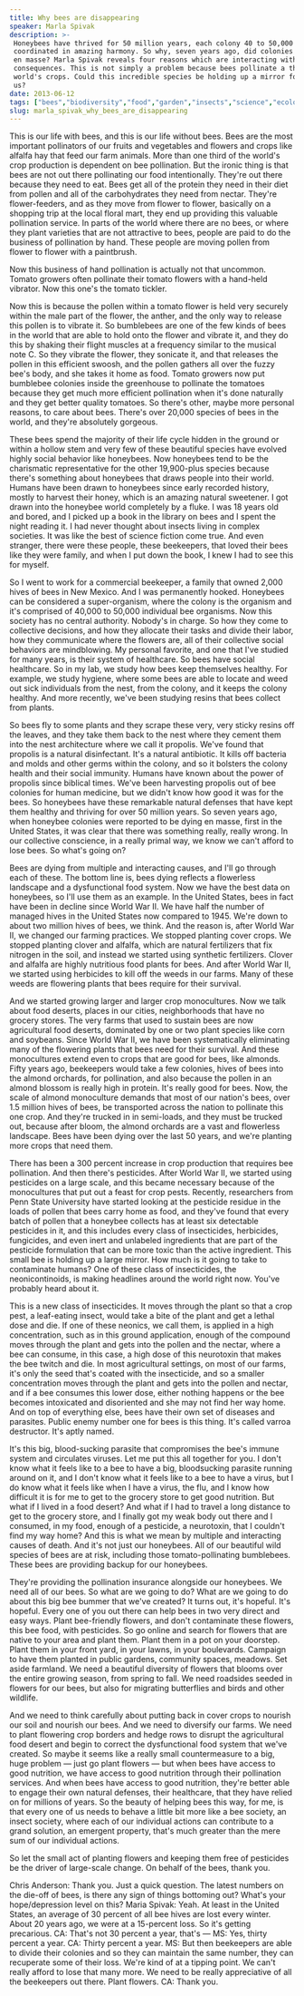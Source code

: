 ```yaml
---
title: Why bees are disappearing
speaker: Marla Spivak
description: >-
 Honeybees have thrived for 50 million years, each colony 40 to 50,000 individuals
 coordinated in amazing harmony. So why, seven years ago, did colonies start dying
 en masse? Marla Spivak reveals four reasons which are interacting with tragic
 consequences. This is not simply a problem because bees pollinate a third of the
 world's crops. Could this incredible species be holding up a mirror for
 us?
date: 2013-06-12
tags: ["bees","biodiversity","food","garden","insects","science","ecology","plants","agriculture","history","pollution","climate-change","big-problems","animals","environment","conservation","green","sustainability","botany"]
slug: marla_spivak_why_bees_are_disappearing
---
```


This is our life with bees, and this is our life without bees. Bees are the most important
pollinators of our fruits and vegetables and flowers and crops like alfalfa hay that feed
our farm animals. More than one third of the world's crop production is dependent on bee
pollination. But the ironic thing is that bees are not out there pollinating our food
intentionally. They're out there because they need to eat. Bees get all of the protein
they need in their diet from pollen and all of the carbohydrates they need from nectar.
They're flower-feeders, and as they move from flower to flower, basically on a shopping
trip at the local floral mart, they end up providing this valuable pollination service. In
parts of the world where there are no bees, or where they plant varieties that are not
attractive to bees, people are paid to do the business of pollination by hand. These
people are moving pollen from flower to flower with a paintbrush.

Now this business of hand pollination is actually not that uncommon. Tomato growers often
pollinate their tomato flowers with a hand-held vibrator. Now this one's the tomato
tickler. 

Now this is because the pollen within a tomato flower is held very securely within the
male part of the flower, the anther, and the only way to release this pollen is to vibrate
it. So bumblebees are one of the few kinds of bees in the world that are able to hold onto
the flower and vibrate it, and they do this by shaking their flight muscles at a frequency
similar to the musical note C. So they vibrate the flower, they sonicate it, and that
releases the pollen in this efficient swoosh, and the pollen gathers all over the fuzzy
bee's body, and she takes it home as food. Tomato growers now put bumblebee colonies
inside the greenhouse to pollinate the tomatoes because they get much more efficient
pollination when it's done naturally and they get better quality tomatoes. So there's
other, maybe more personal reasons, to care about bees. There's over 20,000 species of
bees in the world, and they're absolutely gorgeous.

These bees spend the majority of their life cycle hidden in the ground or within a hollow
stem and very few of these beautiful species have evolved highly social behavior like
honeybees. Now honeybees tend to be the charismatic representative for the other
19,900-plus species because there's something about honeybees that draws people into their
world. Humans have been drawn to honeybees since early recorded history, mostly to harvest
their honey, which is an amazing natural sweetener. I got drawn into the honeybee world
completely by a fluke. I was 18 years old and bored, and I picked up a book in the library
on bees and I spent the night reading it. I had never thought about insects living in
complex societies. It was like the best of science fiction come true. And even stranger,
there were these people, these beekeepers, that loved their bees like they were family,
and when I put down the book, I knew I had to see this for myself.

So I went to work for a commercial beekeeper, a family that owned 2,000 hives of bees in
New Mexico. And I was permanently hooked. Honeybees can be considered a super-organism,
where the colony is the organism and it's comprised of 40,000 to 50,000 individual bee
organisms. Now this society has no central authority. Nobody's in charge. So how they come
to collective decisions, and how they allocate their tasks and divide their labor, how
they communicate where the flowers are, all of their collective social behaviors are
mindblowing. My personal favorite, and one that I've studied for many years, is their
system of healthcare. So bees have social healthcare. So in my lab, we study how bees keep
themselves healthy. For example, we study hygiene, where some bees are able to locate and
weed out sick individuals from the nest, from the colony, and it keeps the colony healthy.
And more recently, we've been studying resins that bees collect from plants.

So bees fly to some plants and they scrape these very, very sticky resins off the leaves,
and they take them back to the nest where they cement them into the nest architecture
where we call it propolis. We've found that propolis is a natural disinfectant. It's a
natural antibiotic. It kills off bacteria and molds and other germs within the colony, and
so it bolsters the colony health and their social immunity. Humans have known about the
power of propolis since biblical times. We've been harvesting propolis out of bee colonies
for human medicine, but we didn't know how good it was for the bees. So honeybees have
these remarkable natural defenses that have kept them healthy and thriving for over 50
million years. So seven years ago, when honeybee colonies were reported to be dying en
masse, first in the United States, it was clear that there was something really, really
wrong. In our collective conscience, in a really primal way, we know we can't afford to
lose bees. So what's going on?

Bees are dying from multiple and interacting causes, and I'll go through each of these.
The bottom line is, bees dying reflects a flowerless landscape and a dysfunctional food
system. Now we have the best data on honeybees, so I'll use them as an example. In the
United States, bees in fact have been in decline since World War II. We have half the
number of managed hives in the United States now compared to 1945. We're down to about two
million hives of bees, we think. And the reason is, after World War II, we changed our
farming practices. We stopped planting cover crops. We stopped planting clover and
alfalfa, which are natural fertilizers that fix nitrogen in the soil, and instead we
started using synthetic fertilizers. Clover and alfalfa are highly nutritious food plants
for bees. And after World War II, we started using herbicides to kill off the weeds in our
farms. Many of these weeds are flowering plants that bees require for their
survival.

And we started growing larger and larger crop monocultures. Now we talk about food
deserts, places in our cities, neighborhoods that have no grocery stores. The very farms
that used to sustain bees are now agricultural food deserts, dominated by one or two plant
species like corn and soybeans. Since World War II, we have been systematically
eliminating many of the flowering plants that bees need for their survival. And these
monocultures extend even to crops that are good for bees, like almonds. Fifty years ago,
beekeepers would take a few colonies, hives of bees into the almond orchards, for
pollination, and also because the pollen in an almond blossom is really high in protein.
It's really good for bees. Now, the scale of almond monoculture demands that most of our
nation's bees, over 1.5 million hives of bees, be transported across the nation to
pollinate this one crop. And they're trucked in in semi-loads, and they must be trucked
out, because after bloom, the almond orchards are a vast and flowerless landscape. Bees
have been dying over the last 50 years, and we're planting more crops that need
them.

There has been a 300 percent increase in crop production that requires bee pollination. And
then there's pesticides. After World War II, we started using pesticides on a large scale,
and this became necessary because of the monocultures that put out a feast for crop pests.
Recently, researchers from Penn State University have started looking at the pesticide
residue in the loads of pollen that bees carry home as food, and they've found that every
batch of pollen that a honeybee collects has at least six detectable pesticides in it, and
this includes every class of insecticides, herbicides, fungicides, and even inert and
unlabeled ingredients that are part of the pesticide formulation that can be more toxic
than the active ingredient. This small bee is holding up a large mirror. How much is it
going to take to contaminate humans? One of these class of insecticides, the
neonicontinoids, is making headlines around the world right now. You've probably heard
about it.

This is a new class of insecticides. It moves through the plant so that a crop pest, a
leaf-eating insect, would take a bite of the plant and get a lethal dose and die. If one
of these neonics, we call them, is applied in a high concentration, such as in this ground
application, enough of the compound moves through the plant and gets into the pollen and
the nectar, where a bee can consume, in this case, a high dose of this neurotoxin that
makes the bee twitch and die. In most agricultural settings, on most of our farms, it's
only the seed that's coated with the insecticide, and so a smaller concentration moves
through the plant and gets into the pollen and nectar, and if a bee consumes this lower
dose, either nothing happens or the bee becomes intoxicated and disoriented and she may
not find her way home. And on top of everything else, bees have their own set of diseases
and parasites. Public enemy number one for bees is this thing. It's called varroa
destructor. It's aptly named.

It's this big, blood-sucking parasite that compromises the bee's immune system and
circulates viruses. Let me put this all together for you. I don't know what it feels like
to a bee to have a big, bloodsucking parasite running around on it, and I don't know what
it feels like to a bee to have a virus, but I do know what it feels like when I have a
virus, the flu, and I know how difficult it is for me to get to the grocery store to get
good nutrition. But what if I lived in a food desert? And what if I had to travel a long
distance to get to the grocery store, and I finally got my weak body out there and I
consumed, in my food, enough of a pesticide, a neurotoxin, that I couldn't find my way
home? And this is what we mean by multiple and interacting causes of death. And it's not
just our honeybees. All of our beautiful wild species of bees are at risk, including those
tomato-pollinating bumblebees. These bees are providing backup for our
honeybees.

They're providing the pollination insurance alongside our honeybees. We need all of our
bees. So what are we going to do? What are we going to do about this big bee bummer that
we've created? It turns out, it's hopeful. It's hopeful. Every one of you out there can
help bees in two very direct and easy ways. Plant bee-friendly flowers, and don't
contaminate these flowers, this bee food, with pesticides. So go online and search for
flowers that are native to your area and plant them. Plant them in a pot on your doorstep.
Plant them in your front yard, in your lawns, in your boulevards. Campaign to have them
planted in public gardens, community spaces, meadows. Set aside farmland. We need a
beautiful diversity of flowers that blooms over the entire growing season, from spring to
fall. We need roadsides seeded in flowers for our bees, but also for migrating butterflies
and birds and other wildlife.

And we need to think carefully about putting back in cover crops to nourish our soil and
nourish our bees. And we need to diversify our farms. We need to plant flowering crop
borders and hedge rows to disrupt the agricultural food desert and begin to correct the
dysfunctional food system that we've created. So maybe it seems like a really small
countermeasure to a big, huge problem — just go plant flowers — but when bees have access
to good nutrition, we have access to good nutrition through their pollination services.
And when bees have access to good nutrition, they're better able to engage their own
natural defenses, their healthcare, that they have relied on for millions of years. So the
beauty of helping bees this way, for me, is that every one of us needs to behave a little
bit more like a bee society, an insect society, where each of our individual actions can
contribute to a grand solution, an emergent property, that's much greater than the mere
sum of our individual actions.

So let the small act of planting flowers and keeping them free of pesticides be the driver
of large-scale change. On behalf of the bees, thank you.

Chris Anderson: Thank you. Just a quick question. The latest numbers on the die-off of
bees, is there any sign of things bottoming out? What's your hope/depression level on
this? Maria Spivak: Yeah. At least in the United States, an average of 30 percent of all
bee hives are lost every winter. About 20 years ago, we were at a 15-percent loss. So it's
getting precarious. CA: That's not 30 percent a year, that's — MS: Yes, thirty percent a
year. CA: Thirty percent a year. MS: But then beekeepers are able to divide their colonies
and so they can maintain the same number, they can recuperate some of their loss. We're
kind of at a tipping point. We can't really afford to lose that many more. We need to be
really appreciative of all the beekeepers out there. Plant flowers. CA: Thank
you.

<!--
ad_duration=3.33
event="TEDGlobal 2013"
external_start_time=0
has_talk_citation=0
intro_duration=11.82
is_subtitle_required="False"
is_talk_featured="True"
language="en"
language_swap="False"
native_language="en"
number_of_related_talks=6
number_of_speakers=1
number_of_subtitled_videos=34
number_of_tags=19
number_of_talk_download_languages=34
number_of_talk_more_resources=1
number_of_talk_recommendations=0
number_of_talks_take_actions=0
post_ad_duration=0.83
published_timestamp="2013-09-17 14:57:28"
recording_date="2013-06-12"
speaker_description="Bees scholar"
speaker_is_published=1
speaker_name="Marla Spivak"
speaker_what_others_say="Bees have a champion in Marla Spivak."
talk_name="Why bees are disappearing"
talks_tags=["bees","biodiversity","food","garden","insects","science","ecology","plants","agriculture","history","pollution","climate-change","big-problems","animals","environment","conservation","green","sustainability","botany"]
talks_take_action=[]
url_audio="https://download.ted.com/talks/MarlaSpivak_2013G.mp3?apikey=acme-roadrunner"
url_photo_speaker="https://pe.tedcdn.com/images/ted/e64b4d70fc206267798c0107ba714e7ff7f52b93_254x191.jpg"
url_photo_talk="https://pe.tedcdn.com/images/ted/c58cf2dbb9f8843b91eb2228caf27974b5f428de_1600x1200.jpg"
url_webpage="https://www.ted.com/talks/marla_spivak_why_bees_are_disappearing"
video_type_name="TED Stage Talk"
-->